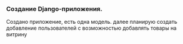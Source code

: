 ### Создание Django-приложения.
Создано приложение, есть одна модель. далее планирую создать добавление пользователей с возможностью добавлять товары на витрину

